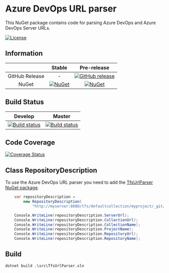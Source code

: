 # Azure DevOps URL parser

This NuGet package contains code for parsing Azure DevOps and Azure DevOps Server URLs.

[![License](http://img.shields.io/:license-mit-blue.svg)](https://github.com/bbtsoftware/TfsUrlParser/blob/master/LICENSE)

## Information

| | Stable | Pre-release |
|:--:|:--:|:--:|
|GitHub Release|-|[![GitHub release](https://img.shields.io/github/release/bbtsoftware/TfsUrlParser.svg)](https://github.com/bbtsoftware/TfsUrlParser/releases/latest)|
|NuGet|[![NuGet](https://img.shields.io/nuget/v/TfsUrlParser.svg)](https://www.nuget.org/packages/TfsUrlParser)|[![NuGet](https://img.shields.io/nuget/vpre/TfsUrlParser.svg)](https://www.nuget.org/packages/TfsUrlParser)|

## Build Status

|Develop|Master|
|:--:|:--:|
|[![Build status](https://github.com/bbtsoftware/tfsurlparser/actions/workflows/dotnet.yml/badge.svg?branch=develop)](https://github.com/bbtsoftware/TfsUrlParser/actions/workflows/main.yml?query=branch%3Adevelop)|[![Build status](https://github.com/bbtsoftware/tfsurlparser/actions/workflows/develop.yml/badge.svg?branch=master)](https://github.com/bbtsoftware/TfsUrlParser/actions/workflows/dotnet.yml?query=branch%3Amaster)|

## Code Coverage

[![Coverage Status](https://codecov.io/gh/bbtsoftware/TfsUrlParser/branch/develop/graph/badge.svg?token=0VLbB8a8EF)](https://codecov.io/gh/bbtsoftware/TfsUrlParser)

## Class RepositoryDescription

To use the Azure DevOps URL parser you need to add the [TfsUrlParser NuGet package](https://www.nuget.org/packages/TfsUrlParser/).

```csharp
    var repositoryDescription =
        new RepositoryDescription(
            "http://myserver:8080/tfs/defaultcollection/myproject/_git/myrepository");

    Console.WriteLine(repositoryDescription.ServerUrl);
    Console.WriteLine(repositoryDescription.CollectionUrl);
    Console.WriteLine(repositoryDescription.CollectionName);
    Console.WriteLine(repositoryDescription.ProjectName);
    Console.WriteLine(repositoryDescription.RepositoryUrl);
    Console.WriteLine(repositoryDescription.RepositoryName);
```

## Build

`dotnet build .\src\TfsUrlParser.sln`
